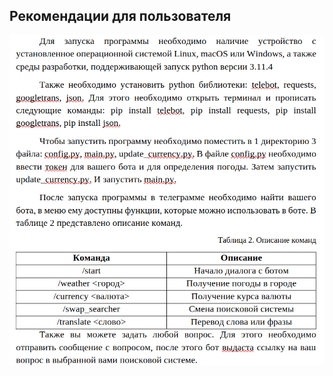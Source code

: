 ##  Рекомендации для пользователя

![recomendations](https://github.com/ARnoD0rian/telegram-bot/blob/main/README/readme.png)
